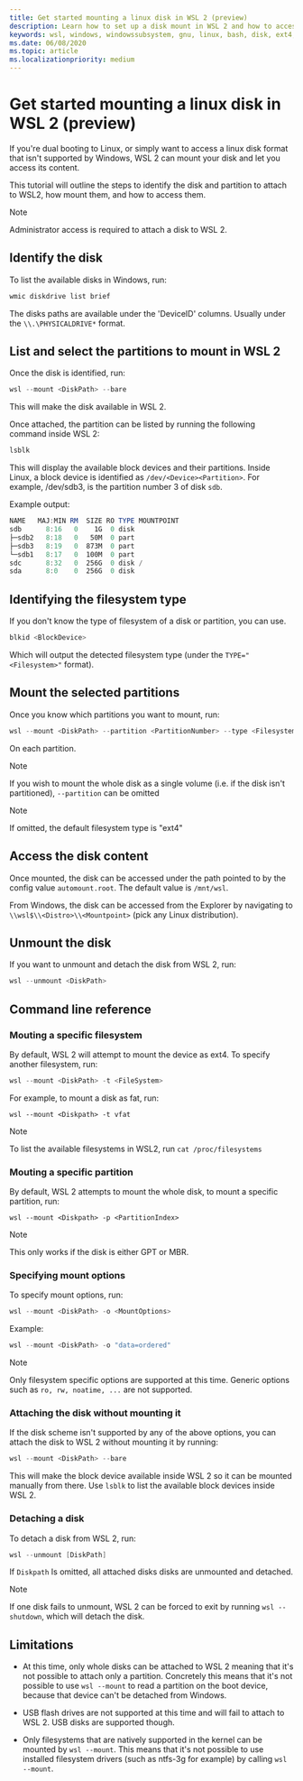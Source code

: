```yaml
---
title: Get started mounting a linux disk in WSL 2 (preview)
description: Learn how to set up a disk mount in WSL 2 and how to access it.
keywords: wsl, windows, windowssubsystem, gnu, linux, bash, disk, ext4, filesystem, mount
ms.date: 06/08/2020
ms.topic: article
ms.localizationpriority: medium
---
```


# Get started mounting a linux disk in WSL 2 (preview)

If you're dual booting to Linux, or simply want to access a linux disk format that isn't supported by Windows, WSL 2 can mount your disk and let you access its content.

This tutorial will outline the steps to identify the disk and partition to attach to WSL2, how mount them, and how to access them.

> [!NOTE]
> Administrator access is required to attach a disk to WSL 2.

## Identify the disk

To list the available disks in Windows, run:

```powershell
wmic diskdrive list brief
```

The disks paths are available under the 'DeviceID' columns. Usually under the `\\.\PHYSICALDRIVE*` format.

## List and select the partitions to mount in WSL 2

Once the disk is identified, run:

```powershell
wsl --mount <DiskPath> --bare
```

This will make the disk available in WSL 2.

Once attached, the partition can be listed by running the following command inside WSL 2:

```powershell
lsblk
```

This will display the available block devices and their partitions.
Inside Linux, a block device is identified as  `/dev/<Device><Partition>`. For example, /dev/sdb3, is the partition number 3 of disk `sdb`.

Example output:

```powershell
NAME   MAJ:MIN RM  SIZE RO TYPE MOUNTPOINT
sdb      8:16   0    1G  0 disk
├─sdb2   8:18   0   50M  0 part
├─sdb3   8:19   0  873M  0 part
└─sdb1   8:17   0  100M  0 part
sdc      8:32   0  256G  0 disk /
sda      8:0    0  256G  0 disk
```

## Identifying the filesystem type

If you don't know the type of filesystem of a disk or partition, you can use.

```powershell
blkid <BlockDevice>
```

Which will output the detected filesystem type (under the `TYPE="<Filesystem>"` format).

## Mount the selected partitions

Once you know which partitions you want to mount, run: 

```powershell
wsl --mount <DiskPath> --partition <PartitionNumber> --type <Filesystem>
```

On each partition.

> [!NOTE]
> If you wish to mount the whole disk as a single volume (i.e. if the disk isn't partitioned), `--partition` can be omitted

> [!NOTE]
> If omitted, the default filesystem type is "ext4"

## Access the disk content

Once mounted, the disk can be accessed under the path pointed to by the config value `automount.root`. The default value is `/mnt/wsl`.

From Windows, the disk can be accessed from the Explorer by navigating to `\\wsl$\\<Distro>\\<Mountpoint>` (pick any Linux distribution).

## Unmount the disk

If you want to unmount and detach the disk from WSL 2, run:
```powershell
wsl --unmount <DiskPath>
```

## Command line reference

### Mouting a specific filesystem

By default, WSL 2 will attempt to mount the device as ext4. To specify another filesystem, run:

```powershell
wsl --mount <DiskPath> -t <FileSystem>
```

For example, to mount a disk as fat, run:
```
wsl --mount <Diskpath> -t vfat
```

> [!NOTE]
> To list the available filesystems in WSL2, run `cat /proc/filesystems`

### Mouting a specific partition

By default, WSL 2 attempts to mount the whole disk, to mount a specific partition, run:

```
wsl --mount <Diskpath> -p <PartitionIndex>
```

> [!NOTE]
> This only works if the disk is either GPT or MBR.

### Specifying mount options

To specify mount options, run:

```powershell
wsl --mount <DiskPath> -o <MountOptions>
```

Example:

```powershell
wsl --mount <DiskPath> -o "data=ordered"
```

> [!NOTE]
> Only filesystem specific options are supported at this time. Generic options such as `ro, rw, noatime, ...` are not supported.

### Attaching the disk without mounting it

If the disk scheme isn't supported by any of the above options, you can attach the disk to WSL 2 without mounting it by running:

```powershell
wsl --mount <DiskPath> --bare
```

This will make the block device available inside WSL 2 so it can be mounted manually from there. Use `lsblk` to list the available block devices inside WSL 2.

### Detaching a disk

To detach a disk from WSL 2, run:
```powershell
wsl --unmount [DiskPath]
```

If `Diskpath` Is omitted, all attached disks disks are unmounted and detached.

> [!NOTE]
> If one disk fails to unmount, WSL 2 can be forced to exit by running `wsl --shutdown`, which will detach the disk.


## Limitations

- At this time, only whole disks can be attached to WSL 2 meaning that it's not possible to attach only a partition. Concretely this means that it's not possible to use `wsl --mount` to read a partition on the boot device, because that device can't be detached from Windows.

- USB flash drives are not supported at this time and will fail to attach to WSL 2. USB disks are supported though.

- Only filesystems that are natively supported in the kernel can be mounted by `wsl --mount`. This means that it's not possible to use installed filesystem drivers (such as ntfs-3g for example) by calling `wsl --mount`.